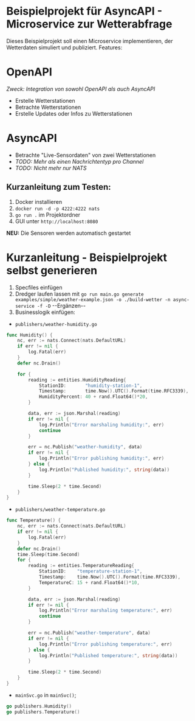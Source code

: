 # Beispielprojekt für AsyncAPI - Microservice zur Wetterabfrage

Dieses Beispielprojekt soll einen Microservice implementieren, der Wetterdaten simuliert und publiziert. 
Features:
# OpenAPI
_Zweck: Integration von sowohl OpenAPI als auch AsyncAPI_
- Erstelle Wetterstationen
- Betrachte Wetterstationen
- Erstelle Updates oder Infos zu Wetterstationen

# AsyncAPI
- Betrachte "Live-Sensordaten" von zwei Wetterstationen
- _TODO: Mehr als einen Nachrichtentyp pro Channel_
- _TODO: Nicht mehr nur NATS_

## Kurzanleitung zum Testen:

1. Docker installieren
2. `docker run -d -p 4222:4222 nats`
3. `go run .` im Projektordner
4. GUI unter `http://localhost:8080`

**NEU:** Die Sensoren werden automatisch gestartet

# Kurzanleitung - Beispielprojekt selbst generieren

1. Specfiles einfügen
2. Dredger laufen lassen mit `go run main.go generate examples/simple/weather-example.json -o ./build-wetter -n async-service -f -D` --Ergänzen--
3. Businesslogik einfügen:
- `publishers/weather-humidity.go`

```go
func Humidity() {
	nc, err := nats.Connect(nats.DefaultURL)
	if err != nil {
		log.Fatal(err)
	}
	defer nc.Drain()

	for {
		reading := entities.HumidityReading{
			StationID:       "humidity-station-1",
			Timestamp:       time.Now().UTC().Format(time.RFC3339),
			HumidityPercent: 40 + rand.Float64()*20,
		}

		data, err := json.Marshal(reading)
		if err != nil {
			log.Println("Error marshaling humidity:", err)
			continue
		}

		err = nc.Publish("weather-humidity", data)
		if err != nil {
			log.Println("Error publishing humidity:", err)
		} else {
			log.Println("Published humidity:", string(data))
		}

		time.Sleep(2 * time.Second)
	}
}
```

- `publishers/weather-temperature.go`

```go
func Temperature() {
	nc, err := nats.Connect(nats.DefaultURL)
	if err != nil {
		log.Fatal(err)
	}
	defer nc.Drain()
	time.Sleep(time.Second)
	for {
		reading := entities.TemperatureReading{
			StationID:    "temperature-station-1",
			Timestamp:    time.Now().UTC().Format(time.RFC3339),
			TemperatureC: 15 + rand.Float64()*10,
		}

		data, err := json.Marshal(reading)
		if err != nil {
			log.Println("Error marshaling temperature:", err)
			continue
		}

		err = nc.Publish("weather-temperature", data)
		if err != nil {
			log.Println("Error publishing temperature:", err)
		} else {
			log.Println("Published temperature:", string(data))
		}

		time.Sleep(2 * time.Second)
	}
}
```

- `mainSvc.go` in `mainSvc()`;

```go
go publishers.Humidity()
go publishers.Temperature()
```